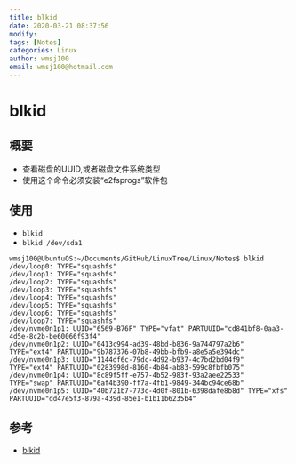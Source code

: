 ```yaml
---
title: blkid
date: 2020-03-21 08:37:56
modify: 
tags: [Notes]
categories: Linux
author: wmsj100
email: wmsj100@hotmail.com
---
```


# blkid

## 概要

- 查看磁盘的UUID,或者磁盘文件系统类型
- 使用这个命令必须安装“e2fsprogs”软件包

## 使用

- `blkid`
- `blkid /dev/sda1`
```
wmsj100@UbuntuOS:~/Documents/GitHub/LinuxTree/Linux/Notes$ blkid
/dev/loop0: TYPE="squashfs"
/dev/loop1: TYPE="squashfs"
/dev/loop2: TYPE="squashfs"
/dev/loop3: TYPE="squashfs"
/dev/loop4: TYPE="squashfs"
/dev/loop5: TYPE="squashfs"
/dev/loop6: TYPE="squashfs"
/dev/loop7: TYPE="squashfs"
/dev/nvme0n1p1: UUID="6569-B76F" TYPE="vfat" PARTUUID="cd841bf8-0aa3-4d5e-8c2b-be60066f93f4"
/dev/nvme0n1p2: UUID="0413c994-ad39-48bd-b836-9a744797a2b6" TYPE="ext4" PARTUUID="9b787376-07b8-49bb-bfb9-a8e5a5e394dc"
/dev/nvme0n1p3: UUID="1144df6c-79dc-4d92-b937-4c7bd2bd04f9" TYPE="ext4" PARTUUID="0283998d-8160-4b84-ab83-599c8fbfb075"
/dev/nvme0n1p4: UUID="8c89f5ff-e757-4b52-983f-93a2aee22533" TYPE="swap" PARTUUID="6af4b390-ff7a-4fb1-9849-344bc94ce68b"
/dev/nvme0n1p5: UUID="40b721b7-773c-4d0f-801b-6398dafe8b8d" TYPE="xfs" PARTUUID="dd47e5f3-879a-439d-85e1-b1b11b6235b4"
```

## 参考

- [blkid](https://man.linuxde.net/blkid)
